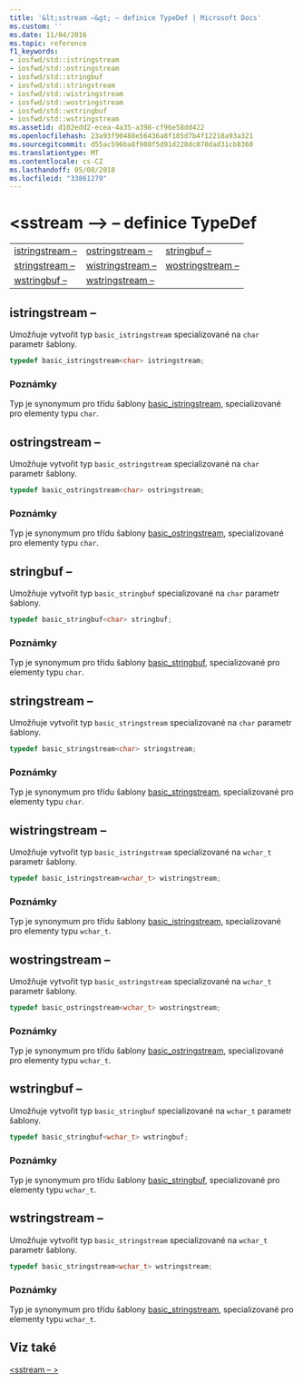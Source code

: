 ```yaml
---
title: '&lt;sstream –&gt; – definice TypeDef | Microsoft Docs'
ms.custom: ''
ms.date: 11/04/2016
ms.topic: reference
f1_keywords:
- iosfwd/std::istringstream
- iosfwd/std::ostringstream
- iosfwd/std::stringbuf
- iosfwd/std::stringstream
- iosfwd/std::wistringstream
- iosfwd/std::wostringstream
- iosfwd/std::wstringbuf
- iosfwd/std::wstringstream
ms.assetid: d102edd2-ecea-4a35-a398-cf96e58dd422
ms.openlocfilehash: 23a93f90488e56436a8f185d7b4f12218a93a321
ms.sourcegitcommit: d55ac596ba8f908f5d91d228dc070dad31cb8360
ms.translationtype: MT
ms.contentlocale: cs-CZ
ms.lasthandoff: 05/08/2018
ms.locfileid: "33861279"
---
```

# <a name="ltsstreamgt-typedefs"></a>&lt;sstream –&gt; – definice TypeDef

||||
|-|-|-|
|[istringstream –](#istringstream)|[ostringstream –](#ostringstream)|[stringbuf –](#stringbuf)|
|[stringstream –](#stringstream)|[wistringstream –](#wistringstream)|[wostringstream –](#wostringstream)|
|[wstringbuf –](#wstringbuf)|[wstringstream –](#wstringstream)|

## <a name="istringstream"></a>  istringstream –

Umožňuje vytvořit typ `basic_istringstream` specializované na `char` parametr šablony.

```cpp
typedef basic_istringstream<char> istringstream;
```

### <a name="remarks"></a>Poznámky

Typ je synonymum pro třídu šablony [basic_istringstream](../standard-library/basic-istringstream-class.md), specializované pro elementy typu `char`.

## <a name="ostringstream"></a>  ostringstream –

Umožňuje vytvořit typ `basic_ostringstream` specializované na `char` parametr šablony.

```cpp
typedef basic_ostringstream<char> ostringstream;
```

### <a name="remarks"></a>Poznámky

Typ je synonymum pro třídu šablony [basic_ostringstream](../standard-library/basic-ostringstream-class.md), specializované pro elementy typu `char`.

## <a name="stringbuf"></a>  stringbuf –

Umožňuje vytvořit typ `basic_stringbuf` specializované na `char` parametr šablony.

```cpp
typedef basic_stringbuf<char> stringbuf;
```

### <a name="remarks"></a>Poznámky

Typ je synonymum pro třídu šablony [basic_stringbuf](../standard-library/basic-stringbuf-class.md), specializované pro elementy typu `char`.

## <a name="stringstream"></a>  stringstream –

Umožňuje vytvořit typ `basic_stringstream` specializované na `char` parametr šablony.

```cpp
typedef basic_stringstream<char> stringstream;
```

### <a name="remarks"></a>Poznámky

Typ je synonymum pro třídu šablony [basic_stringstream](../standard-library/basic-stringstream-class.md), specializované pro elementy typu `char`.

## <a name="wistringstream"></a>  wistringstream –

Umožňuje vytvořit typ `basic_istringstream` specializované na `wchar_t` parametr šablony.

```cpp
typedef basic_istringstream<wchar_t> wistringstream;
```

### <a name="remarks"></a>Poznámky

Typ je synonymum pro třídu šablony [basic_istringstream](../standard-library/basic-istringstream-class.md), specializované pro elementy typu `wchar_t`.

## <a name="wostringstream"></a>  wostringstream –

Umožňuje vytvořit typ `basic_ostringstream` specializované na `wchar_t` parametr šablony.

```cpp
typedef basic_ostringstream<wchar_t> wostringstream;
```

### <a name="remarks"></a>Poznámky

Typ je synonymum pro třídu šablony [basic_ostringstream](../standard-library/basic-ostringstream-class.md), specializované pro elementy typu `wchar_t`.

## <a name="wstringbuf"></a>  wstringbuf –

Umožňuje vytvořit typ `basic_stringbuf` specializované na `wchar_t` parametr šablony.

```cpp
typedef basic_stringbuf<wchar_t> wstringbuf;
```

### <a name="remarks"></a>Poznámky

Typ je synonymum pro třídu šablony [basic_stringbuf](../standard-library/basic-stringbuf-class.md), specializované pro elementy typu `wchar_t`.

## <a name="wstringstream"></a>  wstringstream –

Umožňuje vytvořit typ `basic_stringstream` specializované na `wchar_t` parametr šablony.

```cpp
typedef basic_stringstream<wchar_t> wstringstream;
```

### <a name="remarks"></a>Poznámky

Typ je synonymum pro třídu šablony [basic_stringstream](../standard-library/basic-stringstream-class.md), specializované pro elementy typu `wchar_t`.

## <a name="see-also"></a>Viz také

[\<sstream – >](../standard-library/sstream.md)<br/>
